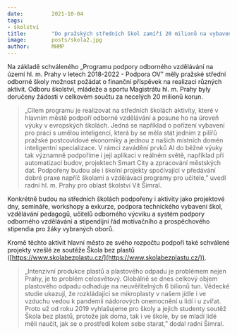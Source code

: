 ```yaml
---
date:         2021-10-04
tags:         
- školství
title:        "Do pražských středních škol zamíří 20 milionů na vybavení a podporu odborného vzdělávání "
image: 	      posts/skola2.jpg
author:       MHMP
---
```


Na základě schváleného „Programu podpory odborného vzdělávání na území hl. m. Prahy v letech 2018-2022 - Podpora OV” měly pražské střední odborné školy možnost požádat o finanční příspěvek na realizaci různých aktivit. Odboru školství, mládeže a sportu Magistrátu hl. m. Prahy byly doručeny žádosti v celkovém součtu za necelých 20 milionů korun.

> „Cílem programu je realizovat na středních školách aktivity, které v hlavním městě podpoří odborné vzdělávání a posune ho na úroveň výuky v evropských školách. Jedná se například o pořízení vybavení pro práci s umělou inteligencí, která by se měla stát jedním z pilířů pražské postcovidové ekonomiky a jednou z našich místních domén inteligentní specializace. V rámci zavádění prvků AI do běžné výuky tak významně podpoříme i její aplikaci v reálném světě, například při automatizaci budov, projektech Smart City a zpracování městských dat. Podpořeny budou ale i školní projekty spočívající v předávání dobré praxe napříč školami a vzdělávací programy pro učitele,” uvedl radní hl. m. Prahy pro oblast školství Vít Šimral.

Konkrétně budou na středních školách podpořeny i aktivity jako projektové dny, semináře, workshopy a exkurze, podpora technického vybavení škol, vzdělávání pedagogů, učitelů odborného výcviku a systém podpory odborného vzdělávání a stipendijní řád motivačního a prospěchového stipendia pro žáky vybraných oborů.

Kromě těchto aktivit hlavní město ze svého rozpočtu podpoří také schválené projekty vzešlé ze soutěže Škola bez plastů ([https://www.skolabezplastu.cz/](https://www.skolabezplastu.cz/)). 

> „Intenzivní produkce plastů a plastového odpadu je problémem nejen Prahy, je to problém celosvětový. Globálně se dnes celkový objem plastového odpadu odhaduje na neuvěřitelných 6 bilionů tun. Vědecké studie ukazují, že rozkládající se mikroplasty v našem jídle i ve vzduchu vedou k pandemii nádorových onemocnění u lidí i u zvířat. Proto už od roku 2019 vyhlašujeme pro školy a jejich studenty soutěž Škola bez plastů, protože jak doma, tak i ve škole, by se mladí lidé měli naučit, jak se o prostředí kolem sebe starat,” dodal radní Šimral.
